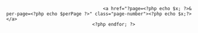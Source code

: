 <?php for ($x = 1;$x<=$pages;$x++): ?>
										<a href="?page=<?php echo $x; ?>& per-page=<?php echo $perPage ?>" class="page-number"><?php echo $x;?></a>
									<?php endfor; ?>